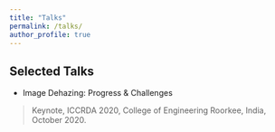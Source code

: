 ```yaml
---
title: "Talks"
permalink: /talks/
author_profile: true
---
```


## Selected Talks

* Image Dehazing: Progress & Challenges
> Keynote, ICCRDA 2020, College of Engineering Roorkee, India, October 2020.
